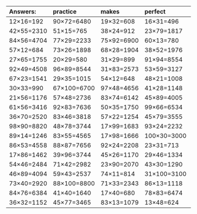 | Answers: | practice | makes | perfect | ! |
| :--- | :--- | :--- | :--- | :--- |
| 12×16=192 | 90×72=6480 | 19×32=608 | 16×31=496 | 54×62=3348 | 
| 42×55=2310 | 51×15=765 | 38×24=912 | 23×79=1817 | 83×95=7885 | 
| 84×56=4704 | 77×29=2233 | 75×92=6900 | 60×13=780 | 63×11=693 | 
| 57×12=684 | 73×26=1898 | 68×28=1904 | 38×52=1976 | 87×77=6699 | 
| 27×65=1755 | 20×29=580 | 31×29=899 | 91×94=8554 | 43×49=2107 | 
| 92×49=4508 | 96×89=8544 | 31×83=2573 | 53×59=3127 | 33×26=858 | 
| 67×23=1541 | 29×35=1015 | 54×12=648 | 48×21=1008 | 91×56=5096 | 
| 30×33=990 | 67×100=6700 | 97×48=4656 | 41×28=1148 | 79×92=7268 | 
| 21×56=1176 | 57×48=2736 | 83×74=6142 | 45×89=4005 | 100×83=8300 | 
| 61×56=3416 | 92×83=7636 | 50×35=1750 | 99×66=6534 | 64×93=5952 | 
| 36×70=2520 | 83×46=3818 | 57×22=1254 | 45×79=3555 | 99×71=7029 | 
| 98×90=8820 | 48×78=3744 | 17×99=1683 | 93×24=2232 | 57×11=627 | 
| 89×14=1246 | 83×55=4565 | 17×98=1666 | 100×30=3000 | 96×21=2016 | 
| 86×53=4558 | 88×87=7656 | 92×24=2208 | 23×31=713 | 100×92=9200 | 
| 17×86=1462 | 39×96=3744 | 45×26=1170 | 29×46=1334 | 86×84=7224 | 
| 54×46=2484 | 71×42=2982 | 23×90=2070 | 43×30=1290 | 95×39=3705 | 
| 46×89=4094 | 59×43=2537 | 74×11=814 | 31×100=3100 | 27×71=1917 | 
| 73×40=2920 | 88×100=8800 | 71×33=2343 | 86×13=1118 | 11×48=528 | 
| 84×76=6384 | 41×40=1640 | 17×40=680 | 78×83=6474 | 57×73=4161 | 
| 36×32=1152 | 45×77=3465 | 83×13=1079 | 13×48=624 | 54×96=5184 | 
